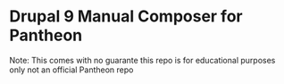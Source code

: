 # Drupal 9 Manual Composer for Pantheon

Note:
This comes with no guarante this repo is for educational purposes only not an official Pantheon repo
